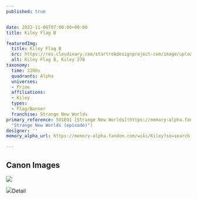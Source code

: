 ```yaml
---
published: true


date: 2022-11-06T07:00:00+00:00
title: Kiley Flag B

featuredImg:
  title: Kiley Flag B
  src: https://res.cloudinary.com/startrekdesignproject-com/image/upload/v1667854845/Kiley-Flag-B.png
  alt: Kiley Flag B, Kiley 278
taxonomy:
  time: 2200s
  quadrants: Alpha
  universes:
  - Prime
  affiliations:
  - Kiley
  types:
  - Flag/Banner
  franchise: Strange New Worlds
primary_reference: S01E01 [Strange New Worlds](https://memory-alpha.fandom.com/wiki/Strange_New_Worlds_(episode)
  "Strange New Worlds (episode)")
designer: ''
memory_alpha_url: https://memory-alpha.fandom.com/wiki/Kiley?so=search

---
```

## Canon Images

![](https://res.cloudinary.com/startrekdesignproject-com/image/upload/v1667854846/Kiley-Flag-A-B_SNW-1x1.jpg)

![](https://res.cloudinary.com/startrekdesignproject-com/image/upload/v1667854845/Kiley-Flag-A-B_DrawRef.png)Detail